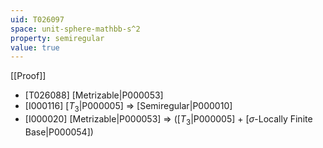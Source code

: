 ```yaml
---
uid: T026097
space: unit-sphere-mathbb-s^2
property: semiregular
value: true
---
```

[[Proof]]

* [T026088] [Metrizable|P000053]
* [I000116] [$T_3$|P000005] => [Semiregular|P000010]
* [I000020] [Metrizable|P000053] => ([$T_3$|P000005] + [$\sigma$-Locally Finite Base|P000054])

